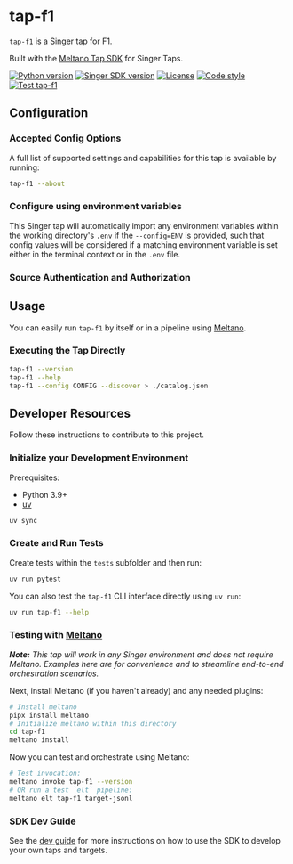 # tap-f1

`tap-f1` is a Singer tap for F1.

Built with the [Meltano Tap SDK](https://sdk.meltano.com) for Singer Taps.

[![Python version](https://img.shields.io/badge/dynamic/toml?url=https%3A%2F%2Fraw.githubusercontent.com%2FReubenFrankel%2Ftap-f1%2Fmain%2Fpyproject.toml&query=tool.poetry.dependencies.python&label=python)](https://docs.python.org/3/)
[![Singer SDK version](https://img.shields.io/badge/dynamic/toml?url=https%3A%2F%2Fraw.githubusercontent.com%2FReubenFrankel%2Ftap-f1%2Fmain%2Fpyproject.toml&query=tool.poetry.dependencies%5B%22singer-sdk%22%5D.version&label=singer-sdk)](https://sdk.meltano.com/en/latest/)
[![License](https://img.shields.io/github/license/ReubenFrankel/tap-f1)](https://github.com/ReubenFrankel/tap-f1/blob/main/LICENSE)
[![Code style](https://img.shields.io/endpoint?url=https%3A%2F%2Fraw.githubusercontent.com%2Fastral-sh%2Fruff%2Fmain%2Fassets%2Fbadge%2Fformat.json)](https://docs.astral.sh/ruff/)
[![Test tap-f1](https://github.com/ReubenFrankel/tap-f1/actions/workflows/test.yml/badge.svg)](https://github.com/ReubenFrankel/tap-f1/actions/workflows/test.yml)

<!--

Developer TODO: Update the below as needed to correctly describe the install procedure. For instance, if you do not have a PyPi repo, or if you want users to directly install from your git repo, you can modify this step as appropriate.

## Installation

Install from PyPi:

```bash
pipx install tap-f1
```

Install from GitHub:

```bash
pipx install git+https://github.com/ORG_NAME/tap-f1.git@main
```

-->

## Configuration

### Accepted Config Options

<!--
Developer TODO: Provide a list of config options accepted by the tap.

This section can be created by copy-pasting the CLI output from:

```
tap-f1 --about --format=markdown
```
-->

A full list of supported settings and capabilities for this
tap is available by running:

```bash
tap-f1 --about
```

### Configure using environment variables

This Singer tap will automatically import any environment variables within the working directory's
`.env` if the `--config=ENV` is provided, such that config values will be considered if a matching
environment variable is set either in the terminal context or in the `.env` file.

### Source Authentication and Authorization

<!--
Developer TODO: If your tap requires special access on the source system, or any special authentication requirements, provide those here.
-->

## Usage

You can easily run `tap-f1` by itself or in a pipeline using [Meltano](https://meltano.com/).

### Executing the Tap Directly

```bash
tap-f1 --version
tap-f1 --help
tap-f1 --config CONFIG --discover > ./catalog.json
```

## Developer Resources

Follow these instructions to contribute to this project.

### Initialize your Development Environment

Prerequisites:

- Python 3.9+
- [uv](https://docs.astral.sh/uv/)

```bash
uv sync
```

### Create and Run Tests

Create tests within the `tests` subfolder and
  then run:

```bash
uv run pytest
```

You can also test the `tap-f1` CLI interface directly using `uv run`:

```bash
uv run tap-f1 --help
```

### Testing with [Meltano](https://www.meltano.com)

_**Note:** This tap will work in any Singer environment and does not require Meltano.
Examples here are for convenience and to streamline end-to-end orchestration scenarios._

<!--
Developer TODO:
Your project comes with a custom `meltano.yml` project file already created. Open the `meltano.yml` and follow any "TODO" items listed in
the file.
-->

Next, install Meltano (if you haven't already) and any needed plugins:

```bash
# Install meltano
pipx install meltano
# Initialize meltano within this directory
cd tap-f1
meltano install
```

Now you can test and orchestrate using Meltano:

```bash
# Test invocation:
meltano invoke tap-f1 --version
# OR run a test `elt` pipeline:
meltano elt tap-f1 target-jsonl
```

### SDK Dev Guide

See the [dev guide](https://sdk.meltano.com/en/latest/dev_guide.html) for more instructions on how to use the SDK to
develop your own taps and targets.
